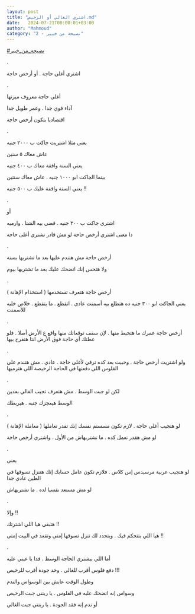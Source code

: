 ```yaml
---
layout: post
title: "اشتري الغالي أو الرخيص.md"
date:   2024-07-21T00:00:01+03:00
author: "Mahmoud"
category: "2 - نصيحة من خبير"
---
```

[<u>\#نصيحة_من_خبير</u>](https://www.facebook.com/hashtag/%D9%86%D8%B5%D9%8A%D8%AD%D8%A9_%D9%85%D9%86_%D8%AE%D8%A8%D9%8A%D8%B1?__eep__=6&__cft__%5b0%5d=AZWPoZ4Q0Wo4FZWADVIo3J9w1aI1cBwNjwhjTHrBlZqnQulQuY6ycDzaWKHwxkTPWpV7XN5lFZL0y_xZsehQZQ5hmdiEmcO3LS2X4Ww30Ef2jjNVDR28bJBcBoN6oJOuacBjb6kKdy4Eo8QqTDiK3m4MogMyPYd2CtIE-cC8fCj-ADOtkj7d8OKQkl7Go4eTaSg&__tn__=*NK-R)

.

اشتري أغلى حاجة . أو أرخص حاجة

.

أغلى حاجة معروف ميزتها

آداء قوي جدا . وعمر طويل جدا

اقتصاديا بتكون أرخص حاجة

.

يعني مثلا اشتريت جاكت ب ٢٠٠٠ جنيه

عاش معاك ٥ سنين

يعني السنة واقفة معاك ب ٤٠٠ جنيه

بينما الجاكت ابو ١٠٠٠ جنيه . عاش معاك سنتين

يعني السنة واقفة عليك ب ٥٠٠ جنيه !!

.

أو

اشتري جاكت ب ٣٠٠ جنيه . قضي بيه الشتا . وارميه

دا معنى اشتري أرخص حاجة لو مش قادر تشتري أغلى
حاجة

.

أرخص حاجة مش هتندم عليها بعد ما تشتريها بسنة

ولا هتحس إنك اتضحك عليك بعد ما تشتريها بيوم

.

أرخص حاجة هتعرف تستخدمها ( استخدام الإهانة )

يعني الجاكت ابو ٣٠٠ جنيه ده هتطلع بيه أسمنت عادي . اتقطع
. ما يتقطع . خلاص خليه للأسمنت

.

أرخص حاجة عمرك ما هتحبط منها . لإن سقف توقعاتك منها واقع
ع الأرض أصلا . فلو عطتك أي حاجة فوق الأرض انتا هتفرح بيها

.

ولو اشتريت أرخص حاجة . وحبيت بعد كده ترقي لأغلى حاجة .
عادي . مش هتندم على الفلوس اللي دفعتها في الحاجة الرخيصة اللي
هترميها

.

لكن لو جبت الوسط . مش هتعرف تجيب الغالي بعدين

الوسط هيعجزك جنبه . هيربطك

.

لو هتجيب أغلى حاجة . لازم تكون مسستم نفسك إنك تقدر
تعاملها ( معاملة الإهانة )

لو مش هقدر تعمل كده . ما تشتريهاش من الأول . واشتري أرخص
حاجة

.

يعني

لو هتجيب عربية مرسيدس إس كلاس . فلازم تكون عامل حسابك
إنك هتنزل تسوقها في الطين عادي جدا

لو مش مستعد نفسيا لده . ما تشتريهاش

.

وإلا !!

هتبقى هيا اللي اشترتك !!

هيا اللي بتتحكم فيك . وبتحدد لك تنزل تسوقها إمتى وتقعد
في البيت إمتى !!

.

أما اللي بيشتري الحاجة الوسط . فدا يا عيني عليه

دفع فلوس أقرب للغالي . وخد جودة أقرب للرخيص !!!

وطول الوقت عايش بين الوسواس والندم

وسواس إنه اتضحك عليه في الفلوس . يا ريتني جبت
الرخيص

أو ندم إنه فقد الجودة . يا ريتني جبت الغالي
